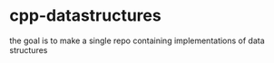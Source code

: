 # cpp-datastructures
the goal is to make a single repo containing implementations of data structures
